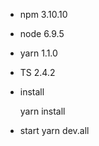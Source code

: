 * npm 
    3.10.10

* node 
    6.9.5

* yarn 
    1.1.0

* TS
    2.4.2

* install 

    yarn install

* start 
    yarn dev.all
